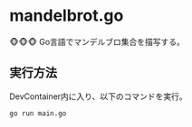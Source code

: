 # mandelbrot.go

🐵🐵🐵 Go言語でマンデルブロ集合を描写する。  

## 実行方法

DevContainer内に入り、以下のコマンドを実行。  

```shell
go run main.go
```
